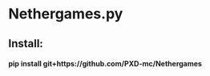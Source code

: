 # Nethergames.py
<h2> Install: </h2> <h4> pip install git+https://github.com/PXD-mc/Nethergames </h4>
